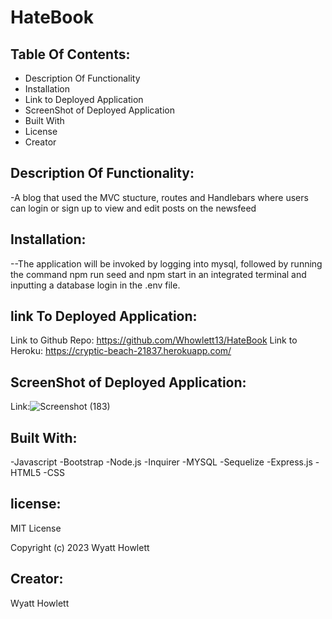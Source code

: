 # HateBook

## Table Of Contents:

- Description Of Functionality
- Installation
- Link to Deployed Application
- ScreenShot of Deployed Application
- Built With
- License
- Creator

## Description Of Functionality:

-A blog that used the MVC stucture, routes and Handlebars where users can login or sign up to view and edit posts on the newsfeed

## Installation:

--The application will be invoked by logging into mysql, followed by running the command npm run seed and npm start in an integrated terminal and inputting a database login in the .env file.

## link To Deployed Application:

Link to Github Repo: https://github.com/Whowlett13/HateBook
Link to Heroku: https://cryptic-beach-21837.herokuapp.com/

## ScreenShot of Deployed Application:

Link:![Screenshot (183)](https://github.com/Whowlett13/HateBook/assets/116604140/65dac05e-7428-4dd2-889c-c23229fa8703)

## Built With:

-Javascript
-Bootstrap
-Node.js
-Inquirer
-MYSQL
-Sequelize
-Express.js
-HTML5
-CSS

## license:

MIT License

Copyright (c) 2023 Wyatt Howlett

## Creator:

Wyatt Howlett
